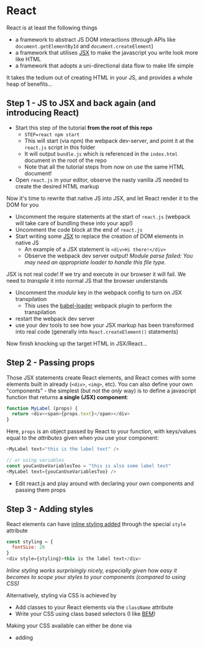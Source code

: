 # React

React is at least the following things
- a framework to abstract JS DOM interactions (through APIs like `document.getElementById` and `document.createElement`)
- a framework that utilises [JSX](https://jsx.github.io/) to make the javascript you write look more like HTML
- a framework that adopts a uni-directional data flow to make life simple

It takes the tedium out of creating HTML in your JS, and provides a whole heap of benefits...

## Step 1 - JS to JSX and back again (and introducing React)

- Start this step of the tutorial **from the root of this repo**
  - ```STEP=react npm start```
  - This will start (via npm) the webpack dev-server, and point it at the `react.js` script in this folder
  - It will output `bundle.js` which is referenced in the `index.html` document in the root of the repo
  - Note that all the tutorial steps from now on use the same HTML document!
- Open `react.js` in your editor, observe the nasty vanilla JS needed to create the desired HTML markup

Now it's time to rewrite that native JS into JSX, and let React render it to the DOM for you
- Uncomment the require statements at the start of `react.js` (webpack will take care of bundling these into your app!)
- Uncomment the code block at the end of `react.js`
- Start writing some [JSX](https://facebook.github.io/react/docs/introducing-jsx.html) to replace the creation of DOM elements in native JS
  - An example of a JSX statement is `<div>Hi there!</div>`
  - Observe the webpack dev server output! *Module parse failed: You may need an appropriate loader to handle this file type.*

JSX is not real code! If we try and execute in our browser it will fail. We need to *transpile* it into normal JS that the browser understands
- Uncomment the *module* key in the webpack config to turn on JSX transpilation
  - This uses the [babel-loader](https://github.com/babel/babel-loader) webpack plugin to perform the transpilation
- restart the webpack dev server
- use your dev tools to see how your JSX markup has been transformed into real code (generally into `React.createElement()` statements)

Now finish knocking up the target HTML in JSX/React...

## Step 2 - Passing props

Those JSX statements create React elements, and React comes with some elements built in already (`<div>`, `<img>`, etc). You can also define your own "components" - the simplest (but not the *only* way) is to define a javascript function that returns **a single (JSX) component**:

```javascript
function MyLabel (props) {
  return <div><span>{props.text}</span></div>
}
```

Here, `props` is an object passed by React to your function, with keys/values equal to the *attributes* given when you use your component:

```javascript
<MyLabel text="this is the label text" />

// or using variables
const youCanUseVariablesToo = "this is also some label text"
<MyLabel text={youCanUseVariablesToo} />
```

- Edit react.js and play around with declaring your own components and passing them props

## Step 3 - Adding styles

React elements can have [inline styling added](https://facebook.github.io/react/docs/dom-elements.html#style) through the special `style` attribute

```javascript
const styling = {
  fontSize: 20
}
<div style={styling}>this is the label text</div>
```

*Inline styling works surprisingly nicely, especially given how easy it becomes to scope your styles to your components (compared to using CSS)*

Alternatively, styling via CSS is achieved by
- Add classes to your React elements via the `className` attribute
- Write your CSS using class based selectors (I like [BEM](http://getbem.com/introduction/))

Making your CSS available can either be done via
- adding <style> or <link> tags to your HTML document
- `require`ing your CSS files into your JS and letting webpack bundle it into your build!
  - this requires some extra [*webpack loaders* to handle the CSS](https://webpack.github.io/docs/stylesheets.html)

**Go on, add some styling to your app!**

## Step 4 - Triggering actions

React elements support attributes, such as `onClick`, that can be assigned [functions to handle events](https://facebook.github.io/react/docs/handling-events.html)

- Bring in the `Clickable` component (from `clickable.js`) to your app and click it!
- Note how this uses the ES6 [class](https://developer.mozilla.org/en/docs/Web/JavaScript/Reference/Classes) to define a React Component
- Note how the action can be passed in as a prop, try it!

## Step 5 - State

Previously our React components where simple functions that were passed props and rendered themselves. These are **super simple** to reason about, but limited in what they can do - they have no state!

### Task
Turn `Clickable` into a simple counter that displays the number of times it has been clicked
- set some state in the constructor via `this.state = {}`
  - note your components state is just a simple object
- access that state in your render function via `this.state` (the same way you access `this.props`)
- update that state in your action handler
  - **DO NOT MUTATE `this.state` directly**
  - instead use pass an object with any updated state to `this.setState()`

What's super nice here is **React will take care of re-rendering your component after a state change!**. Make sure you read the official docs on [using React component state correctly](https://facebook.github.io/react/docs/state-and-lifecycle.html#using-state-correctly)

*Declaring your Components as classes also allows you to hook into other [React lifecycle events](https://facebook.github.io/react/docs/react-component.html) which is useful for optimizations (e.g. avoiding re-renders) and other advanced usage*

## Step 6 - Uni-directional flow

Diagram

Within a hierarchy of React components
- Starting with some state, React **renders** all your components (passing that state via props down through your component hierarchy)
- When components are interacted with **actions** are invoked
- These actions call **setState** which merges any passed state with that component's current state
- In response to setState being called, React **re-renders** your component (and it's children) with the new state

### Task
Build a UI that:
- displays a row of four "Tiles", each containing a name, that sit over a "Watching Bar"
- the Watching Bar should initially contain the text "You are watching: nothing"
- when you click the Tiles, update the Watching Bar to read "You are watching: {name}"

An example solution to this is given in react-task-solution.js

*The key learning from this task is that when components start influencing the state of other components, things start to become complicated...*

### React (not sure about order yet, just capturing the ideas to cover)
 - introduce unidirectional data flow (onclick invokes event handler, calls setState, triggers a re-render)
 - basic use of React/JSX to render some UI
 - Components as classes
 - Build a single component (UI), make it a click counter (STATE)


## More info

The official [React Quick Start](https://facebook.github.io/react/docs/hello-world.html) is really good
